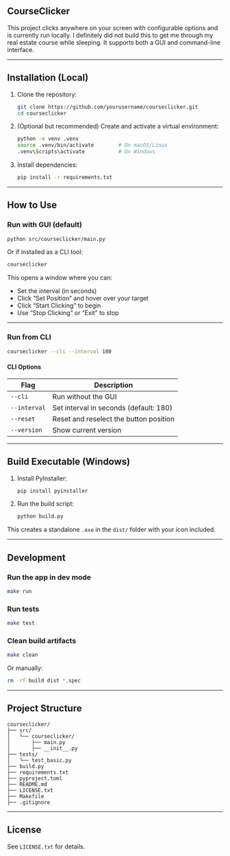 ## CourseClicker

This project clicks anywhere on your screen with configurable options and is currently run locally. I definitely did not build this to get me through my real estate course while sleeping. It supports both a GUI and command-line interface.

---

## Installation (Local)

1. Clone the repository:
   ```bash
   git clone https://github.com/yourusername/courseclicker.git
   cd courseclicker
   ```

2. (Optional but recommended) Create and activate a virtual environment:
   ```bash
   python -m venv .venv
   source .venv/bin/activate        # On macOS/Linux
   .venv\Scripts\activate           # On Windows
   ```

3. Install dependencies:
   ```bash
   pip install -r requirements.txt
   ```

---

## How to Use

### Run with GUI (default)

```bash
python src/courseclicker/main.py
```

Or if installed as a CLI tool:
```bash
courseclicker
```

This opens a window where you can:
- Set the interval (in seconds)
- Click “Set Position” and hover over your target
- Click “Start Clicking” to begin
- Use “Stop Clicking” or “Exit” to stop

---

### Run from CLI

```bash
courseclicker --cli --interval 180
```

#### CLI Options

| Flag         | Description                             |
|--------------|-----------------------------------------|
| `--cli`      | Run without the GUI                     |
| `--interval` | Set interval in seconds (default: 180)  |
| `--reset`    | Reset and reselect the button position  |
| `--version`  | Show current version                    |

---

## Build Executable (Windows)

1. Install PyInstaller:
   ```bash
   pip install pyinstaller
   ```

2. Run the build script:
   ```bash
   python build.py
   ```

This creates a standalone `.exe` in the `dist/` folder with your icon included.

---

## Development

### Run the app in dev mode

```bash
make run
```

### Run tests

```bash
make test
```

### Clean build artifacts

```bash
make clean
```

Or manually:

```bash
rm -rf build dist *.spec
```

---

## Project Structure

```
courseclicker/
├── src/
│   └── courseclicker/
│       ├── main.py
│       ├── __init__.py
├── tests/
│   └── test_basic.py
├── build.py
├── requirements.txt
├── pyproject.toml
├── README.md
├── LICENSE.txt
├── Makefile
├── .gitignore
```

---

## License

See `LICENSE.txt` for details.
